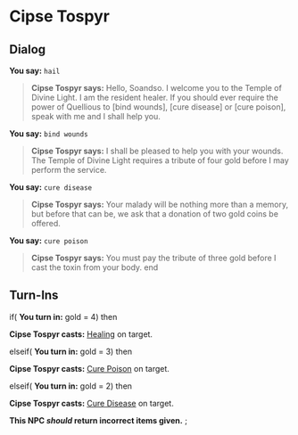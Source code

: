 # Cipse Tospyr


## Dialog

**You say:** `hail`



>**Cipse Tospyr says:** Hello, Soandso. I welcome you to the Temple of Divine Light. I am the resident healer. If you should ever require the power of Quellious to [bind wounds], [cure disease] or [cure poison], speak with me and I shall help you.

**You say:** `bind wounds`



>**Cipse Tospyr says:** I shall be pleased to help you with your wounds. The Temple of Divine Light requires a tribute of four gold before I may perform the service.

**You say:** `cure disease`



>**Cipse Tospyr says:** Your malady will be nothing more than a memory, but before that can be, we ask that a donation of two gold coins be offered.

**You say:** `cure poison`



>**Cipse Tospyr says:** You must pay the tribute of three gold before I cast the toxin from your body.
end



## Turn-Ins




if( **You turn in:** gold = 4) then


**Cipse Tospyr casts:** [Healing](/spell/12) on target.

elseif( **You turn in:** gold = 3) then


**Cipse Tospyr casts:** [Cure Poison](/spell/203) on target.

elseif( **You turn in:** gold = 2) then


**Cipse Tospyr casts:** [Cure Disease](/spell/213) on target.

**This NPC *should* return incorrect items given.**
;  
